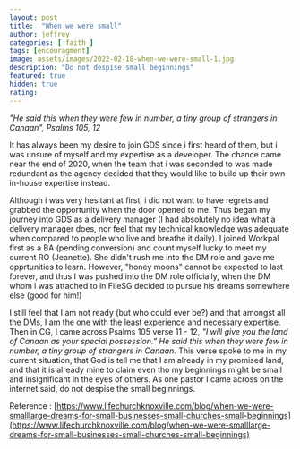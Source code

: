 ```yaml
---
layout: post
title:  "When we were small"
author: jeffrey
categories: [ faith ]
tags: [encouragment]
image: assets/images/2022-02-18-when-we-were-small-1.jpg
description: "Do not despise small beginnings"
featured: true
hidden: true
rating:
---
```


_"He said this when they were few in number, a tiny group of strangers in Canaan", Psalms 105, 12_

It has always been my desire to join GDS since i first heard of them, but i was unsure of myself and my expertise as a developer. The chance came near the end of 2020, when the team that i was seconded to was made redundant as the agency decided that they would like to build up their own in-house expertise instead.

Although i was very hesitant at first, i did not want to have regrets and grabbed the opportunity when the door opened to me. Thus began my journey into GDS as a delivery manager (I had absolutely no idea what a delivery manager does, nor feel that my technical knowledge was adequate when compared to people who live and breathe it daily).
I joined Workpal first as a BA (pending conversion) and count myself lucky to meet my current RO (Jeanette). She didn't rush me into the DM role and gave me opprtunities to learn. However, "honey moons" cannot be expected to last forever, and thus I was pushed into the DM role officially, when the DM whom i was attached to in FileSG decided to pursue his dreams somewhere else (good for him!)

I still feel that I am not ready (but who could ever be?) and that amongst all the DMs, I am the one with the least experience and necessary expertise. Then in CG, I came across Psalms 105 verse 11 - 12, _"I will give you the land of Canaan as your special possession.” He said this when they were few in number, a tiny group of strangers in Canaan._
This verse spoke to me in my current situation, that God is tell me that I am already in my promised land, and that it is already mine to claim even tho my beginnings might be small and insignificant in the eyes of others.
As one pastor I came across on the internet said, do not despise the small beginnings.

Reference : [https://www.lifechurchknoxville.com/blog/when-we-were-smalllarge-dreams-for-small-businesses-small-churches-small-beginnings](https://www.lifechurchknoxville.com/blog/when-we-were-smalllarge-dreams-for-small-businesses-small-churches-small-beginnings)

